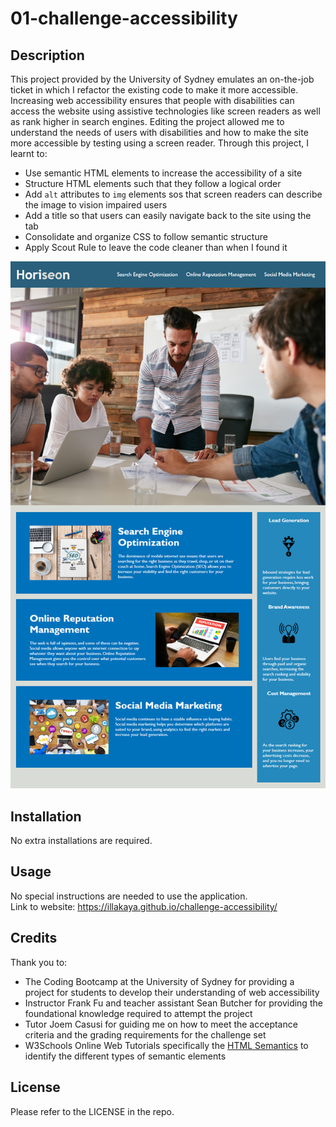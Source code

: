 # 01-challenge-accessibility

## Description

This project provided by the University of Sydney emulates an on-the-job ticket in which I refactor the existing code to make it more accessible. Increasing web accessibility ensures that people with disabilities can access the website using assistive technologies like screen readers as well as rank higher in search engines. Editing the project allowed me to understand the needs of users with disabilities and how to make the site more accessible by testing using a screen reader. Through this project, I learnt to:

-   Use semantic HTML elements to increase the accessibility of a site
-   Structure HTML elements such that they follow a logical order
-   Add `alt` attributes to `img` elements sos that screen readers can describe the image to vision impaired users
-   Add a title so that users can easily navigate back to the site using the tab
-   Consolidate and organize CSS to follow semantic structure
-   Apply Scout Rule to leave the code cleaner than when I found it

![Alt text](./assets/images/screenshotOfApplication.png 'Screenshot of the application')

## Installation

No extra installations are required.

## Usage

No special instructions are needed to use the application. <br>
Link to website: https://illakaya.github.io/challenge-accessibility/

## Credits

Thank you to:

-   The Coding Bootcamp at the University of Sydney for providing a project for students to develop their understanding of web accessibility
-   Instructor Frank Fu and teacher assistant Sean Butcher for providing the foundational knowledge required to attempt the project
-   Tutor Joem Casusi for guiding me on how to meet the acceptance criteria and the grading requirements for the challenge set
-   W3Schools Online Web Tutorials specifically the [HTML Semantics](https://www.w3schools.com/html/html5_semantic_elements.asp) to identify the different types of semantic elements

## License

Please refer to the LICENSE in the repo.
